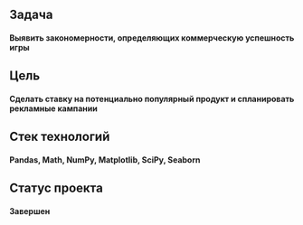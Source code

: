 ## Задача

#### Выявить закономерности, определяющих коммерческую успешность игры

## Цель
#### Сделать ставку на потенциально популярный продукт и спланировать рекламные кампании

## Стек технологий
#### Pandas, Math, NumPy, Matplotlib, SciPy, Seaborn

## Статус проекта
#### Завершен
